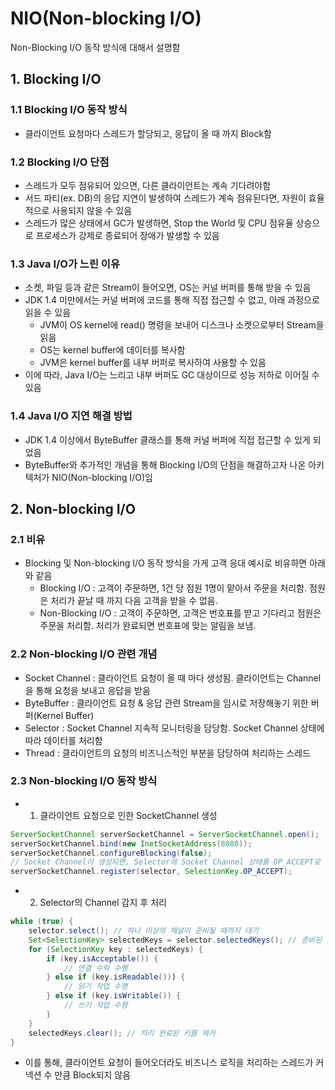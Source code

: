 # NIO(Non-blocking I/O)
Non-Blocking I/O 동작 방식에 대해서 설명함

## 1. Blocking I/O
### 1.1 Blocking I/O 동작 방식
- 클라이언트 요청마다 스레드가 할당되고, 응답이 올 때 까지 Block함
### 1.2 Blocking I/O 단점
- 스레드가 모두 점유되어 있으면, 다른 클라이언트는 계속 기다려야함
- 서드 파티(ex. DB)의 응답 지연이 발생하여 스레드가 계속 점유된다면, 자원이 효율적으로 사용되지 않을 수 있음
- 스레드가 많은 상태에서 GC가 발생하면, Stop the World 및 CPU 점유율 상승으로 프로세스가 강제로 종료되어 장애가 발생할 수 있음
### 1.3 Java I/O가 느린 이유
- 소켓, 파일 등과 같은 Stream이 들어오면, OS는 커널 버퍼를 통해 받을 수 있음
- JDK 1.4 미만에서는 커널 버퍼에 코드를 통해 직접 접근할 수 없고, 아래 과정으로 읽을 수 있음
  - JVM이 OS kernel에 read() 명령을 보내어 디스크나 소켓으로부터 Stream을 읽음
  - OS는 kernel buffer에 데이터를 복사함
  - JVM은 kernel buffer를 내부 버퍼로 복사하여 사용할 수 있음
- 이에 따라, Java I/O는 느리고 내부 버퍼도 GC 대상이므로 성능 저하로 이어질 수 있음
### 1.4 Java I/O 지연 해결 방법
- JDK 1.4 이상에서 ByteBuffer 클래스를 통해 커널 버퍼에 직접 접근할 수 있게 되었음
- ByteBuffer와 추가적인 개념을 통해 Blocking I/O의 단점을 해결하고자 나온 아키텍처가 NIO(Non-blocking I/O)임

## 2. Non-blocking I/O
### 2.1 비유
- Blocking 및 Non-blocking I/O 동작 방식을 가게 고객 응대 예시로 비유하면 아래와 같음
  - Blocking I/O : 고객이 주문하면, 1건 당 점원 1명이 맡아서 주문을 처리함. 점원은 처리가 끝날 때 까지 다음 고객을 받을 수 없음.
  - Non-Blocking I/O : 고객이 주문하면, 고객은 번호표를 받고 기다리고 점원은 주문을 처리함. 처리가 완료되면 번호표에 맞는 알림을 보냄.
### 2.2 Non-blocking I/O 관련 개념
- Socket Channel : 클라이언트 요청이 올 때 마다 생성됨. 클라이언트는 Channel을 통해 요청을 보내고 응답을 받음
- ByteBuffer : 클라이언트 요청 & 응답 관련 Stream을 임시로 저장해놓기 위한 버퍼(Kernel Buffer)
- Selector : Socket Channel 지속적 모니터링을 담당함. Socket Channel 상태에 따라 데이터를 처리함
- Thread : 클라이언트의 요청의 비즈니스적인 부분을 담당하여 처리하는 스레드
### 2.3 Non-blocking I/O 동작 방식
- 1. 클라이언트 요청으로 인한 SocketChannel 생성
```java
ServerSocketChannel serverSocketChannel = ServerSocketChannel.open();
serverSocketChannel.bind(new InetSocketAddress(8080));
serverSocketChannel.configureBlocking(false);
// Socket Channel이 생성되면, Selector에 Socket Channel 상태를 OP_ACCEPT로 등록함
serverSocketChannel.register(selector, SelectionKey.OP_ACCEPT); 
```
- 2. Selector의 Channel 감지 후 처리
```java
while (true) {
    selector.select(); // 하나 이상의 채널이 준비될 때까지 대기
    Set<SelectionKey> selectedKeys = selector.selectedKeys(); // 준비된 키들을 가져옴
    for (SelectionKey key : selectedKeys) {
        if (key.isAcceptable()) {
            // 연결 수락 수행 
        } else if (key.isReadable())) {
            // 읽기 작업 수행
        } else if (key.isWritable()) {
            // 쓰기 작업 수행
        }
    }
    selectedKeys.clear(); // 처리 완료된 키를 제거
}
```
- 이를 통해, 클라이언트 요청이 들어오더라도 비즈니스 로직을 처리하는 스레드가 커넥션 수 만큼 Block되지 않음
